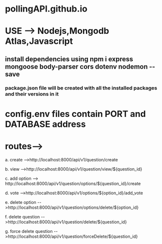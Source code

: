 # pollingAPI.github.io

# USE --> Nodejs,Mongodb Atlas,Javascript

## install dependencies using npm i express mongoose body-parser cors dotenv nodemon --save
### package.json file will be created with all the installed packages and their versions in it


# config.env files  contain PORT and DATABASE address

# routes-->
 a. create -->http://localhost:8000/api/v1/question/create

 b. view   -->http://localhost:8000/api/v1/question/view/${question_id}

 c. add option --> http://localhost:8000/api/v1/question/options/${question_id}/create

 d. vote -->http://localhost:8000/api/v1/options/${option_id}/add_vote

 e. delete option -->http://localhost:8000/api/v1/question/options/delete/${option_id}

 f. delete question -->http://localhost:8000/api/v1/question/delete/${question_id}

 g. force delete question -->http://localhost:8000/api/v1/question/forceDelete/${question_id}